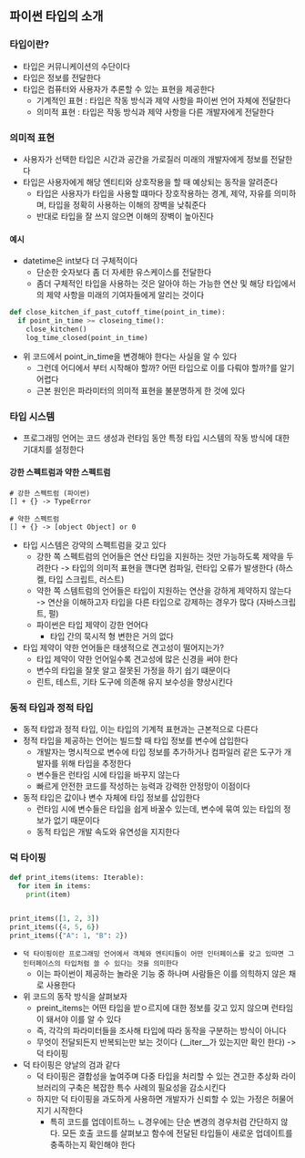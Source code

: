 ## 파이썬 타입의 소개

### 타입이란?

- 타입은 커뮤니케이션의 수단이다
- 타입은 정보를 전달한다
- 타입은 컴퓨터와 사용자가 추론할 수 있는 표현을 제공한다
    - 기계적인 표현 : 타입은 작동 방식과 제약 사항을 파이썬 언어 자체에 전달한다
    - 의미적 표현 : 타입은 작동 방식과 제약 사항을 다른 개발자에게 전달한다

### 의미적 표현

- 사용자가 선택한 타입은 시간과 공간을 가로질러 미래의 개발자에게 정보를 전달한다
- 타입은 사용자에게 해당 엔티티와 상호작용을 할 때 예상되는 동작을 알려준다
    - 타입은 사용자가 타입을 사용할 떄마다 장호작용하는 경계, 제약, 자유를 의미하며, 타입을 정확히 사용하는 이해의 장벽을 낮춰준다
    - 반대로 타입을 잘 쓰지 않으면 이해의 장벽이 높아진다

#### 예시

- datetime은 int보다 더 구체적이다
    - 단순한 숫자보다 좀 더 자세한 유스케이스를 전달한다
    - 좀더 구체적인 타입을 사용하는 것은 알아야 하는 가능한 연산 및 해당 타입에서의 제약 사항을 미래의 기여자들에게 알리는 것이다

```python
def close_kitchen_if_past_cutoff_time(point_in_time):
  if point_in_time >= closeing_time():
    close_kitchen()
    log_time_closed(point_in_time)
```

- 위 코드에서 point_in_time을 변경해야 한다는 사실을 알 수 있다
    - 그런데 어디에서 부터 시작해야 할까? 어떤 타입으로 이를 다뤄야 할까?를 알기 어렵다
    - 근본 원인은 파라미터의 의미적 표현을 불분명하게 한 것에 있다

### 타입 시스템

- 프로그래밍 언어는 코드 생성과 런타임 동안 특정 타입 시스템의 작동 방식에 대한 기대치를 설정한다

#### 강한 스펙트럼과 약한 스펙트럼

```
# 강한 스펙트럼 (파이썬)
[] + {} -> TypeError

# 약한 스펙트럼 
[] + {} -> [object Object] or 0
```

- 타입 시스템은 강약의 스펙트럼을 갖고 있다
    - 강한 쪽 스펙트럼의 언어들은 연산 타입을 지원하는 것만 가능하도록 제약을 두려한다 -> 타입의 의미적 표현을 꺤다면 컴파일, 런타입 오류가 발생한다 (하스켈, 타입 스크립트, 러스트)
    - 약한 쪽 스템트럼의 언어들은 타입이 지원하는 연산을 강하게 제약하지 않는다 -> 연산을 이해하고자 타입을 다른 타입으로 강제하는 경우가 많다 (자바스크립트, 펄)
    - 파이썬은 타입 제약이 강한 언어다
        - 타입 간의 묵시적 형 변한은 거의 없다
- 타입 제약이 약한 언어들은 태생적으로 견고성이 떨어지는가?
    - 타입 제약이 약한 언어일수록 견고성에 많은 신경을 써야 한다
    - 변수의 타입을 잘못 알고 잘못된 가정을 하기 쉽기 떄문이다
    - 린트, 테스트, 기타 도구에 의존해 유지 보수성을 향상시킨다

### 동적 타입과 정적 타입

- 동적 타압과 정적 타입, 이는 타입의 기계적 표현과는 근본적으로 다른다
- 정적 타입을 제공하는 언어는 빌드할 때 타입 정보를 변수에 삽입한다
    - 개발자는 명시적으로 변수에 타입 정보를 추가하거나 컴파일러 같은 도구가 개발자를 위해 타입을 추정한다
    - 변수들은 런타임 시에 타입을 바꾸지 않는다
    - 빠르게 안전한 코드를 작성하는 능력과 강력한 안정망이 이점이다
- 동적 타입은 값이나 변수 자체에 타입 정보를 삽입한다
    - 런타임 시에 변수들은 타입을 쉽게 바꿀수 있는데, 변수에 묶여 있는 타입의 정보가 없기 때문이다
    - 동적 타입은 개발 속도와 유연성을 지지한다

### 덕 타이핑

```python
def print_items(items: Iterable):
  for item in items:
    print(item)


print_items([1, 2, 3])
print_items({4, 5, 6})
print_items({"A": 1, "B": 2})
```

- `덕 타이핑이란 프로그래밍 언어에서 객체와 엔티티들이 어떤 인터페이스를 갖고 있따면 그 인터페이스의 타입처럼 쓸 수 있다는 것을 의미한다`
    - 이는 파이썬이 제공하는 놀라운 기능 중 하나며 사람들은 이를 의힉하지 않은 채로 사용한다
- 위 코드의 동작 방식을 살펴보자
    - preint_items는 어떤 타입을 받ㅇ르지에 대한 정보를 갖고 있지 않으며 런타임이 돼서야 이를 알 수 있다
    - 즉, 각각의 파라미터들을 조사해 타입에 따라 동작을 구분하는 방식이 아니다
    - 무엇이 전달되든지 반복되는만 보는 것이다 (__iter__가 있는지만 확인 한다) -> 덕 타이핑
- 덕 타이핑은 양날의 검과 같다
    - 덕 타이핑은 결합성을 높여주며 다중 타입을 처리할 수 있는 견고한 추상화 라이브러리의 구축은 복잡한 특수 사례의 필요성을 감소시킨다
    - 하지만 덕 타이핑을 과도하게 사용하면 개발자가 신뢰할 수 있는 가정은 허물어 지기 시작한다
        - 특히 코드를 업데이트하느 ㄴ경우에는 단순 변경의 경우처럼 간단하지 않다. 모든 호출 코드를 살펴보고 함수에 전달된 타입들이 새로운 업데이트를 충족하는지 확인해야 한다 







